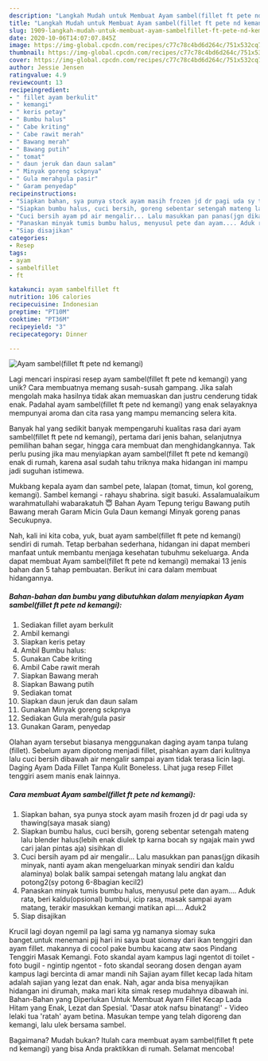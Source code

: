 ```yaml
---
description: "Langkah Mudah untuk Membuat Ayam sambel(fillet ft pete nd kemangi) Anti Gagal"
title: "Langkah Mudah untuk Membuat Ayam sambel(fillet ft pete nd kemangi) Anti Gagal"
slug: 1909-langkah-mudah-untuk-membuat-ayam-sambelfillet-ft-pete-nd-kemangi-anti-gagal
date: 2020-10-06T14:07:07.845Z
image: https://img-global.cpcdn.com/recipes/c77c78c4bd6d264c/751x532cq70/ayam-sambelfillet-ft-pete-nd-kemangi-foto-resep-utama.jpg
thumbnail: https://img-global.cpcdn.com/recipes/c77c78c4bd6d264c/751x532cq70/ayam-sambelfillet-ft-pete-nd-kemangi-foto-resep-utama.jpg
cover: https://img-global.cpcdn.com/recipes/c77c78c4bd6d264c/751x532cq70/ayam-sambelfillet-ft-pete-nd-kemangi-foto-resep-utama.jpg
author: Jessie Jensen
ratingvalue: 4.9
reviewcount: 13
recipeingredient:
- " fillet ayam berkulit"
- " kemangi"
- " keris petay"
- " Bumbu halus"
- " Cabe kriting"
- " Cabe rawit merah"
- " Bawang merah"
- " Bawang putih"
- " tomat"
- " daun jeruk dan daun salam"
- " Minyak goreng sckpnya"
- " Gula merahgula pasir"
- " Garam penyedap"
recipeinstructions:
- "Siapkan bahan, sya punya stock ayam masih frozen jd dr pagi uda sy thawing(saya masak siang)"
- "Siapkan bumbu halus, cuci bersih, goreng sebentar setengah mateng lalu blender halus(lebih enak diulek tp karna bocah sy ngajak main ywd cari jalan pintas aja) sisihkan dl"
- "Cuci bersih ayam pd air mengalir... Lalu masukkan pan panas(jgn dikasih minyak, nanti ayam akan mengeluarkan minyak sendiri dan kaldu alaminya) bolak balik sampai setengah matang lalu angkat dan potong2(sy potong 6-8bagian kecil2)"
- "Panaskan minyak tumis bumbu halus, menyusul pete dan ayam.... Aduk rata, beri kaldu(opsional) bumbui, icip rasa, masak sampai ayam matang, terakir masukkan kemangi matikan api.... Aduk2"
- "Siap disajikan"
categories:
- Resep
tags:
- ayam
- sambelfillet
- ft

katakunci: ayam sambelfillet ft 
nutrition: 106 calories
recipecuisine: Indonesian
preptime: "PT10M"
cooktime: "PT36M"
recipeyield: "3"
recipecategory: Dinner

---
```



![Ayam sambel(fillet ft pete nd kemangi)](https://img-global.cpcdn.com/recipes/c77c78c4bd6d264c/751x532cq70/ayam-sambelfillet-ft-pete-nd-kemangi-foto-resep-utama.jpg)

Lagi mencari inspirasi resep ayam sambel(fillet ft pete nd kemangi) yang unik? Cara membuatnya memang susah-susah gampang. Jika salah mengolah maka hasilnya tidak akan memuaskan dan justru cenderung tidak enak. Padahal ayam sambel(fillet ft pete nd kemangi) yang enak selayaknya mempunyai aroma dan cita rasa yang mampu memancing selera kita.

Banyak hal yang sedikit banyak mempengaruhi kualitas rasa dari ayam sambel(fillet ft pete nd kemangi), pertama dari jenis bahan, selanjutnya pemilihan bahan segar, hingga cara membuat dan menghidangkannya. Tak perlu pusing jika mau menyiapkan ayam sambel(fillet ft pete nd kemangi) enak di rumah, karena asal sudah tahu triknya maka hidangan ini mampu jadi suguhan istimewa.

Mukbang kepala ayam dan sambel pete, lalapan (tomat, timun, kol goreng, kemangi). Sambel kemangi - rahayu shabrina. sigit basuki. Assalamualaikum warahmatullahi wabarakatuh 😇 Bahan Ayam Tepung terigu Bawang putih Bawang merah Garam Micin Gula Daun kemangi Minyak goreng panas Secukupnya.


Nah, kali ini kita coba, yuk, buat ayam sambel(fillet ft pete nd kemangi) sendiri di rumah. Tetap berbahan sederhana, hidangan ini dapat memberi manfaat untuk membantu menjaga kesehatan tubuhmu sekeluarga. Anda dapat membuat Ayam sambel(fillet ft pete nd kemangi) memakai 13 jenis bahan dan 5 tahap pembuatan. Berikut ini cara dalam membuat hidangannya.

<!--inarticleads1-->

##### Bahan-bahan dan bumbu yang dibutuhkan dalam menyiapkan Ayam sambel(fillet ft pete nd kemangi):

1. Sediakan  fillet ayam berkulit
1. Ambil  kemangi
1. Siapkan  keris petay
1. Ambil  Bumbu halus:
1. Gunakan  Cabe kriting
1. Ambil  Cabe rawit merah
1. Siapkan  Bawang merah
1. Siapkan  Bawang putih
1. Sediakan  tomat
1. Siapkan  daun jeruk dan daun salam
1. Gunakan  Minyak goreng sckpnya
1. Sediakan  Gula merah/gula pasir
1. Gunakan  Garam, penyedap


Olahan ayam tersebut biasanya menggunakan daging ayam tanpa tulang (fillet). Sebelum ayam dipotong menjadi fillet, pisahkan ayam dari kulitnya lalu cuci bersih dibawah air mengalir sampai ayam tidak terasa licin lagi. Daging Ayam Dada Fillet Tanpa Kulit Boneless. Lihat juga resep Fillet tenggiri asem manis enak lainnya. 

<!--inarticleads2-->

##### Cara membuat Ayam sambel(fillet ft pete nd kemangi):

1. Siapkan bahan, sya punya stock ayam masih frozen jd dr pagi uda sy thawing(saya masak siang)
1. Siapkan bumbu halus, cuci bersih, goreng sebentar setengah mateng lalu blender halus(lebih enak diulek tp karna bocah sy ngajak main ywd cari jalan pintas aja) sisihkan dl
1. Cuci bersih ayam pd air mengalir... Lalu masukkan pan panas(jgn dikasih minyak, nanti ayam akan mengeluarkan minyak sendiri dan kaldu alaminya) bolak balik sampai setengah matang lalu angkat dan potong2(sy potong 6-8bagian kecil2)
1. Panaskan minyak tumis bumbu halus, menyusul pete dan ayam.... Aduk rata, beri kaldu(opsional) bumbui, icip rasa, masak sampai ayam matang, terakir masukkan kemangi matikan api.... Aduk2
1. Siap disajikan


Krucil lagi doyan ngemil pa lagi sama yg namanya siomay suka banget.untuk menemani pjj hari ini saya buat siomay dari ikan tenggiri dan ayam fillet. makannya di cocol pake bumbu kacang atw saos Pindang Tenggiri Masak Kemangi. Foto skandal ayam kampus lagi ngentot di toilet - foto bugil - ngintip ngentot - foto skandal seorang dosen dengan ayam kampus lagi bercinta di amar mandi nih Sajian ayam fillet kecap lada hitam adalah sajian yang lezat dan enak. Nah, agar anda bisa menyajikan hidangan ini dirumah, maka mari kita simak resep mudahnya dibawah ini. Bahan-Bahan yang Diperlukan Untuk Membuat Ayam Fillet Kecap Lada Hitam yang Enak, Lezat dan Spesial. &#39;Dasar atok nafsu binatang!&#39; - Video lelaki tua &#39;ratah&#39; ayam betina. Masukan tempe yang telah digoreng dan kemangi, lalu ulek bersama sambel. 

Bagaimana? Mudah bukan? Itulah cara membuat ayam sambel(fillet ft pete nd kemangi) yang bisa Anda praktikkan di rumah. Selamat mencoba!
